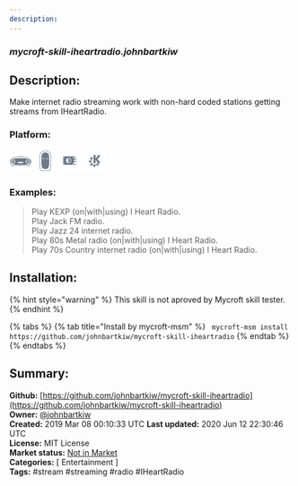 ```yaml
---
description: 
---
```


### _mycroft-skill-iheartradio.johnbartkiw_  
## Description:  
Make internet radio streaming work with non-hard coded stations getting streams from IHeartRadio.  
  
  
### Platform:  
 ![Mark I](../.gitbook/assets/mark-1-icon.png)  ![Mark II](../.gitbook/assets/mark-2-icon.png)  ![Picroft](../.gitbook/assets/picroft-icon.png)  ![plasmoid](../.gitbook/assets/kde.png)   
### Examples:  
> Play KEXP (on|with|using) I Heart Radio.  
> Play Jack FM radio.  
> Play Jazz 24 internet radio.  
> Play 80s Metal radio (on|with|using) I Heart Radio.  
> Play 70s Country internet radio (on|with|using) I Heart Radio.  
  
## Installation:  
{% hint style="warning" %}
This skill is not aproved by Mycroft skill tester.
{% endhint %}
    
{% tabs %}
{% tab title="Install by mycroft-msm" %}
``` mycroft-msm install https://github.com/johnbartkiw/mycroft-skill-iheartradio```
{% endtab %}
  {% endtabs %}
    
## Summary:  
**Github:** [https://github.com/johnbartkiw/mycroft-skill-iheartradio](https://github.com/johnbartkiw/mycroft-skill-iheartradio)  
**Owner:** [@johnbartkiw](https://github.com/johnbartkiw)  
**Created:** 2019 Mar 08 00:10:33 UTC  **Last updated:** 2020 Jun 12 22:30:46 UTC  
**License:** MIT License  
**Market status:** [Not in Market](https://market.mycroft.ai/skill/)  
**Categories:** [ Entertainment ]   
**Tags:** \#stream \#streaming \#radio \#IHeartRadio   
